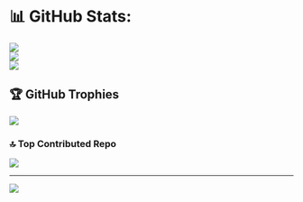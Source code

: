 # 📊 GitHub Stats:
![](https://github-readme-stats.vercel.app/api?username=arfaizzarayhani&theme=shadow_blue&hide_border=false&include_all_commits=true&count_private=true)<br/>
![](https://nirzak-streak-stats.vercel.app/?user=arfaizzarayhani&theme=shadow_blue&hide_border=false)<br/>
![](https://github-readme-stats.vercel.app/api/top-langs/?username=arfaizzarayhani&theme=shadow_blue&hide_border=false&include_all_commits=true&count_private=true&layout=compact)

## 🏆 GitHub Trophies
![](https://github-profile-trophy.vercel.app/?username=arfaizzarayhani&theme=radical&no-frame=false&no-bg=true&margin-w=4)

### 🔝 Top Contributed Repo
![](https://github-contributor-stats.vercel.app/api?username=arfaizzarayhani&limit=5&theme=shadow_blue&combine_all_yearly_contributions=true)

---
[![](https://visitcount.itsvg.in/api?id=arfaizzarayhani&icon=0&color=0)](https://visitcount.itsvg.in)

<!-- Proudly created with GPRM ( https://gprm.itsvg.in ) -->
